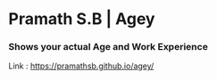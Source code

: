 # Pramath S.B | Agey

### Shows your actual Age and Work Experience

Link : https://pramathsb.github.io/agey/
